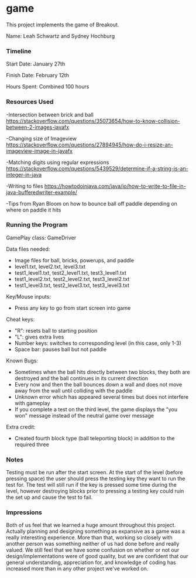 game
====

This project implements the game of Breakout.

Name: Leah Schwartz and Sydney Hochburg

### Timeline

Start Date: January 27th

Finish Date: February 12th

Hours Spent: Combined 100 hours

### Resources Used 

-Intersection between brick and ball
https://stackoverflow.com/questions/35073654/how-to-know-collision-between-2-images-javafx

-Changing size of Imageview 
https://stackoverflow.com/questions/27894945/how-do-i-resize-an-imageview-image-in-javafx

-Matching digits using regular expressions
https://stackoverflow.com/questions/5439529/determine-if-a-string-is-an-integer-in-java

-Writing to files
https://howtodoinjava.com/java/io/how-to-write-to-file-in-java-bufferedwriter-example/

-Tips from Ryan Bloom on how to bounce ball off paddle depending on where on paddle it hits

### Running the Program

GamePlay class: GameDriver

Data files needed: 
- Image files for ball, bricks, powerups, and paddle
- level1.txt, level2.txt, level3.txt
- test1_level1.txt, test2_level1.txt, test3_level1.txt
- test1_level2.txt, test2_level2.txt, test3_level2.txt
- test1_level3.txt, test2_level3.txt, test3_level3.txt

Key/Mouse inputs:
- Press any key to go from start screen into game

Cheat keys:
- "R": resets ball to starting position
- "L": gives extra lives
- Number keys: switches to corresponding level (in this case, only 1-3)
- Space bar: pauses ball but not paddle

Known Bugs:
- Sometimes when the ball hits directly between two blocks, they both are destroyed and the ball continues 
in its current direction
- Every now and then the ball bounces down a wall and does not move away from the wall until colliding with the
paddle 
- Unknown error which has appeared several times but does not interfere with gameplay 
- If you complete a test on the third level, the game displays the "you won" message instead of the neutral game
over message

Extra credit:
- Created fourth block type (ball teleporting block) in addition to the required three


### Notes
Testing must be run after the start screen. At the start of the level (before pressing space) the user should
press the testing key they want to run the test for. The test will still run if the key is pressed some time
during the level, however destroying blocks prior to pressing a testing key could ruin the set up and cause the
test to fail.

### Impressions
Both of us feel that we learned a huge amount throughout this project. Actually planning and designing something
as expansive as a game was a really interesting experience. More than that, working so closely with another 
person was something neither of us had done before and really valued. We still feel that we have some confusion
on whether or not our design/implementations were of good quality, but we are confident that our general understanding,
appreciation for, and knowledge of coding has increased more than in any other project we've worked on. 

